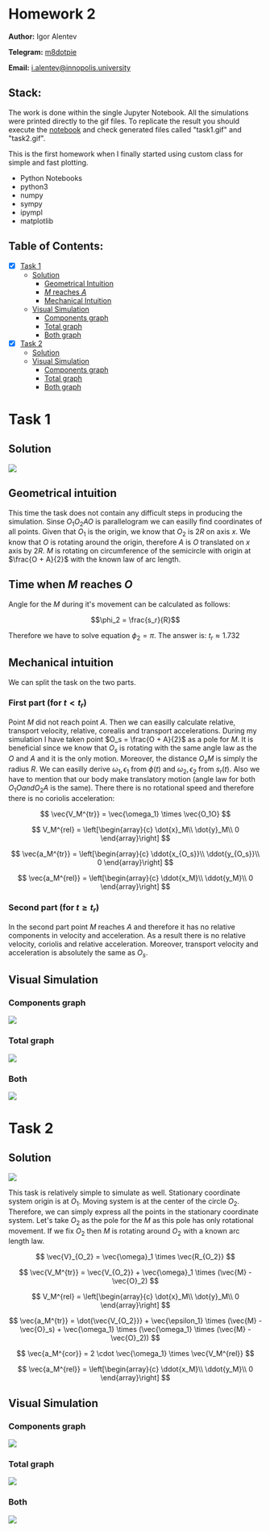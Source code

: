 # Homework 2

**Author:** Igor Alentev

**Telegram:** [m8dotpie](https://t.me/m8dotpie)

**Email:** i.alentev@innopolis.university

## Stack:

The work is done within the single Jupyter Notebook. All the simulations were printed directly to the gif files. To replicate the result you should execute the [notebook](TMHW2.ipynb) and check generated files called "task1.gif" and "task2.gif".

This is the first homework when I finally started using custom class for simple and fast plotting.

- Python Notebooks
- python3
- numpy
- sympy
- ipympl
- matplotlib

## Table of Contents:
- [x] [Task 1](#task-1)
   - [Solution](#1.s)
      - [Geometrical Intuition](#1.s.1)
      - [$M$ reaches $A$](#1.s.2)
      - [Mechanical Intuition](#1.s.3)
   - [Visual Simulation](#1.si)
      - [Components graph](#1.si.1)
      - [Total graph](#1.si.2)
      - [Both graph](#1.si.3)
- [x] [Task 2](#task-2)
   - [Solution](#2.s)
   - [Visual Simulation](#2.si)
      - [Components graph](#2.si.1)
      - [Total graph](#3.si.2)
      - [Both graph](#2.si.3)

# Task 1



## Solution <a id='1.s'></a>

![](assets/task1/state.PNG)

## Geometrical intuition <a id='1.s.1'></a>

This time the task does not contain any difficult steps in producing the simulation. Sinse $O_1O_2AO$ is parallelogram we can easilly find coordinates of all points. Given that $O_1$ is the origin, we know that $O_2$ is $2R$ on axis $x$. We know that $O$ is rotating around the origin, therefore $A$ is $O$ translated on $x$ axis by $2R$. $M$ is rotating on circumference of the semicircle with origin at $\frac{O + A}{2}$ with the known law of arc length.

## Time when $M$ reaches $O$ <a id='1.s.2'></a>
Angle for the $M$ during it's movement can be calculated as follows:

$$\phi_2 = \frac{s_r}{R}$$

Therefore we have to solve equation $\phi_2 = \pi$. The answer is: $t_r \approx 1.732$

## Mechanical intuition <a id='1.s.3'></a>

We can split the task on the two parts.

### First part (for $t < t_r$)

Point $M$ did not reach point $A$. Then we can easilly calculate relative, transport velocity, relative, corealis and transport accelerations. During my simulation I have taken point $O_s = \frac{O + A}{2}$ as a pole for $M$. It is beneficial since we know that $O_s$ is rotating with the same angle law as the $O$ and $A$ and it is the only motion. Moreover, the distance $O_sM$ is simply the radius $R$. We can easilly derive $\omega_1, \epsilon_1$ from $\phi(t)$ and $\omega_2, \epsilon_2$ from $s_r(t)$. Also we have to mention that our body make translatory motion (angle law for both $O_1O and O_2A$ is the same). There there is no rotational speed and therefore there is no coriolis acceleration:

$$
\vec{V_M^{tr}} = \vec{\omega_1} \times \vec{O_1O}
$$

$$
V_M^{rel} = 
\left[\begin{array}{c} 
\dot{x}_M\\
\dot{y}_M\\
0
\end{array}\right]
$$

$$
\vec{a_M^{tr}} = 
\left[\begin{array}{c}
\ddot{x_{O_s}}\\
\ddot{y_{O_s}}\\
0
\end{array}\right]
$$

$$
\vec{a_M^{rel}} = 
\left[\begin{array}{c}
\ddot{x_M}\\
\ddot{y_M}\\
0
\end{array}\right]
$$

### Second part (for $t \ge t_r$)

In the second part point $M$ reaches $A$ and therefore it has no relative components in velocity and acceleration. As a result there is no relative velocity, coriolis and relative acceleration. Moreover, transport velocity and acceleration is absolutely the same as $O_s$. 

## Visual Simulation <a id='1.si'></a>

### Components graph <a id='1.si.1'></a>

![](assets/task1/comp.gif)

### Total graph <a id='1.si.2'></a>

![](assets/task1/total.gif)

### Both <a id='1.si.3'></a>

![](assets/task1/both.gif)

# Task 2

## Solution <a id='1.s'></a>

![](assets/task2/state.PNG)

This task is relatively simple to simulate as well. Stationary coordinate system origin is at $O_1$. Moving system is at the center of the circle $O_2$. Therefore, we can simply express all the points in the stationary coordinate system. Let's take $O_2$ as the pole for the $M$ as this pole has only rotational movement. If we fix $O_2$ then $M$ is rotating around $O_2$ with a known arc length law.

$$
\vec{V}_{O_2} = \vec{\omega}_1 \times \vec{R_{O_2}}
$$

$$
\vec{V_M^{tr}} = \vec{V_{O_2}} + \vec{\omega}_1 \times (\vec{M} - \vec{O}_2)
$$

$$
V_M^{rel} = 
\left[\begin{array}{c} 
\dot{x}_M\\
\dot{y}_M\\
0
\end{array}\right]
$$

$$
\vec{a_M^{tr}} = \dot{\vec{V_{O_2}}} + \vec{\epsilon_1} \times  (\vec{M} - \vec{O}_s) + \vec{\omega_1} \times (\vec{\omega_1} \times (\vec{M} - \vec{O}_2))
$$

$$
\vec{a_M^{cor}} = 2 \cdot \vec{\omega_1}  \times \vec{V_M^{rel}}
$$

$$
\vec{a_M^{rel}} = 
\left[\begin{array}{c}
\ddot{x_M}\\
\ddot{y_M}\\
0
\end{array}\right]
$$

## Visual Simulation <a id='1.si'></a>

### Components graph <a id='2.si.1'></a>

![](assets/task2/comp.gif)

### Total graph <a id='2.si.2'></a>

![](assets/task2/total.gif)

### Both <a id='2.si.3'></a>

![](assets/task2/both.gif)